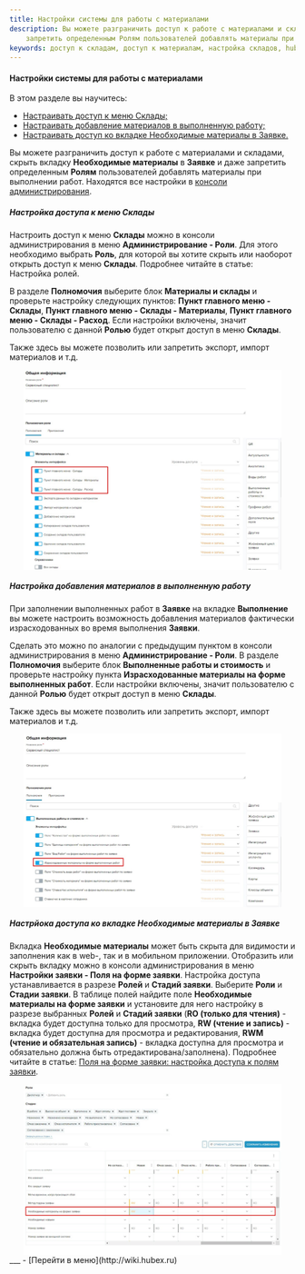 ```yaml
---
title: Настройки системы для работы с материалами
description: Вы можете разграничить доступ к работе с материалами и складами, скрыть вкладку Необходимые материалы в Заявке и даже
    запретить определенным Ролям пользователей добавлять материалы при выполнении работ. Находятся все настройки в консоли администрирования.
keywords: доступ к складам, доступ к материалам, настройка складов, hubex, хабекс, хубекс, хабикс
---
```


#### Настройки системы для работы с материалами
В этом разделе вы научитесь:
<html>
<meta charset="utf-8">
<ul>
    <li><a href="#twrm">Настраивать доступ к меню Склады;</a></li>
    <li><a href="#mia">Настраивать добавление материалов в выполненную работу;</a></li>
    <li><a href="#mias">Настраивать доступ ко вкладке Необходимые материалы в Заявке.</a></li>

</ul>
</html>
<body>
<p>Вы можете разграничить доступ к работе с материалами и складами, скрыть вкладку <strong>Необходимые материалы</strong> в <strong>Заявке</strong> и даже
    запретить определенным <strong>Ролям</strong> пользователей добавлять материалы при выполнении работ. Находятся все настройки в <a
            href="https://wiki.hubex.ru/docs/FAQ/RU/admin/HowToEnterTheAdmin.html">консоли администрирования</a>. </p>

<h5 id="twrm">Настройка доступа к меню Склады</h5>
<p>Настроить доступ к меню <strong>Склады</strong> можно в консоли администрирования в меню <strong>Администрирование - Роли</strong>. Для этого
    необходимо выбрать <strong>Роль</strong>, для которой вы хотите скрыть или наоборот открыть доступ к меню <strong>Склады</strong>. Подробнее читайте в
    статье: Настройка ролей. </p>
<p>В разделе <strong>Полномочия</strong> выберите блок <strong>Материалы и склады</strong> и проверьте настройку следующих пунктов: <strong>Пункт главного меню -
    Склады</strong>, <strong>Пункт главного меню - Склады - Материалы</strong>, <strong>Пункт главного меню - Склады - Расход</strong>. Если настройки включены,
    значит пользователю с данной <strong>Ролью</strong> будет открыт доступ в меню <strong>Склады</strong>.</p>
<p>Также здесь вы можете позволить или запретить экспорт, импорт материалов и т.д.</p>
<div>
    <img style="margin: 0 auto; display: block; max-width: 90%;"
         src="/attachments/images/FAQ/USER/SettingsWithMaterials/Role.jpg"/>
</div>


<h5 id="mia">Настройка добавления материалов в выполненную работу</h5>
<p>При заполнении выполненных работ в <strong>Заявке</strong> на вкладке <strong>Выполнение</strong> вы можете настроить возможность добавления материалов
    фактически израсходованных во время выполнения <strong>Заявки</strong>. </p>

<p>Сделать это можно по аналогии с предыдущим пунктом в консоли администрирования в меню <strong>Администрирование - Роли</strong>. В
    разделе <strong>Полномочия</strong> выберите блок <strong>Выполненные работы и стоимость</strong> и проверьте настройку пункта <strong>Израсходованные
    материалы на форме выполненных работ</strong>. Если настройки включены,
    значит пользователю с данной <strong>Ролью</strong> будет открыт доступ в меню <strong>Склады</strong>.</p>
<p>Также здесь вы можете позволить или запретить экспорт, импорт материалов и т.д.</p>

<div>
    <img style="margin: 0 auto; display: block; max-width: 90%;"
         src="/attachments/images/FAQ/USER/SettingsWithMaterials/Role2.jpg"/>
</div>

<h5 id="mias">Настрйока доступа ко вкладке Необходимые материалы в Заявке</h5>
<p>Вкладка <strong>Необходимые материалы</strong> может быть скрыта для видимости и заполнения как в web-, так и в
    мобильном приложении. Отобразить или скрыть
    вкладку можно в консоли администрирования в меню <strong>Настройки заявки - Поля на форме заявки</strong>. Настройка
    доступа устанавливается в разрезе <strong>Ролей</strong>
    и <strong>Стадий заявки</strong>. Выберите <strong>Роли</strong> и <strong>Стадии заявки</strong>. В таблице полей
    найдите поле <strong>Необходимые материалы на форме заявки</strong> и установите для
    него настройку в разрезе
    выбранных <strong>Ролей</strong> и <strong>Стадий заявки</strong> (<strong>RO (только для чтения)</strong> - вкладка будет доступна только для просмотра, <strong>RW (чтение и запись)</strong> -
    вкладка будет доступна для просмотра и редактирования, <strong>RWM (чтение и обязательная запись)</strong> - вкладка доступна для
    просмотра и обязательно должна быть отредактирована/заполнена). Подробнее читайте в
    статье: <a
            href="https://wiki.hubex.ru/docs/FAQ/RU/admin/ElementsOfInterface.html">Поля на форме заявки: настройка
        доступа к полям заявки</a>.</p>
<div>
    <img style="margin: 0 auto; display: block; max-width: 90%;"
         src="/attachments/images/FAQ/USER/SettingsWithMaterials/Role3.jpg"/>
</div>


</body>
___
- [Перейти в меню](http://wiki.hubex.ru)
